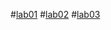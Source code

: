 #[lab01](https://github.com/Sanath34/aiml/blob/main/AIML_LAB_01.ipynb)
#[lab02](https://github.com/Sanath34/aiml/blob/main/Lab02_AIML_.ipynb)
#[lab03](https://github.com/Sanath34/aiml/blob/main/Lab3_AIML.ipynb)
